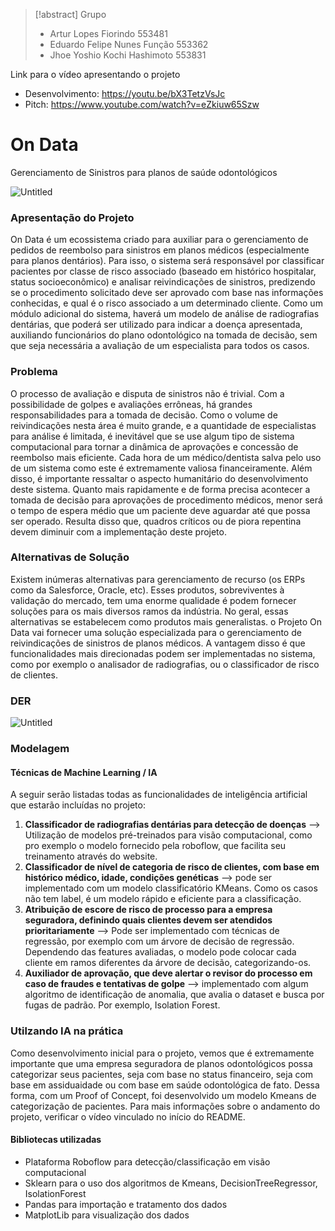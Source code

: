 > [!abstract]  Grupo
> - Artur Lopes Fiorindo 553481 
> - Eduardo Felipe Nunes Função 553362 
> - Jhoe Yoshio Kochi Hashimoto 553831  

Link para o vídeo apresentando o projeto
- Desenvolvimento: https://youtu.be/bX3TetzVsJc
- Pitch: https://www.youtube.com/watch?v=eZkiuw65Szw


# On Data
Gerenciamento de Sinistros para planos de saúde odontológicos

![Untitled](https://github.com/user-attachments/assets/1776543b-1caa-4986-9dc3-0621b3fcce2c)
### Apresentação do Projeto
On Data é um ecossistema criado para auxiliar para o gerenciamento de pedidos de reembolso para sinistros em planos médicos (especialmente para planos dentários). Para isso, o sistema será responsável por classificar pacientes por classe de risco associado (baseado em histórico hospitalar, status socioeconômico) e analisar reivindicações de sinistros, predizendo se o procedimento solicitado deve ser aprovado com base nas informações conhecidas, e qual é o risco associado a um determinado cliente. Como um módulo adicional do sistema, haverá um modelo de análise de radiografias dentárias, que poderá ser utilizado para indicar a doença apresentada, auxiliando funcionários do plano odontológico na tomada de decisão, sem que seja necessária a avaliação de um especialista para todos os casos.

### Problema
O processo de avaliação e disputa de sinistros não é trivial. Com a possibilidade de golpes e avaliações errôneas, há grandes responsabilidades para a tomada de decisão. Como o volume de reivindicações nesta área é muito grande, e a quantidade de especialistas para análise é limitada, é inevitável que se use algum tipo de sistema computacional para tornar a dinâmica de aprovações e concessão de reembolso mais eficiente. Cada hora de um médico/dentista salva pelo uso de um sistema como este é extremamente valiosa financeiramente. Além disso, é importante ressaltar o aspecto humanitário do desenvolvimento deste sistema. Quanto mais rapidamente e de forma precisa acontecer a tomada de decisão para aprovações de procedimento médicos, menor será o tempo de espera médio que um paciente deve aguardar até que possa ser operado. Resulta disso que, quadros críticos ou de piora repentina devem diminuir com a implementação deste projeto.

### Alternativas de Solução
Existem inúmeras alternativas para gerenciamento de recurso (os ERPs como da Salesforce, Oracle, etc). Esses produtos, sobreviventes à validação do mercado, tem uma enorme qualidade é podem fornecer soluções para os mais diversos ramos da indústria.
No geral, essas alternativas se estabelecem como produtos mais generalistas. o Projeto On Data vai fornecer uma solução especializada para o gerenciamento de reivindicações de sinistros de planos médicos. A vantagem disso é que funcionalidades mais direcionadas podem ser implementadas no sistema, como por exemplo o analisador de radiografias, ou o classificador de risco de clientes.

### DER
![Untitled](https://github.com/user-attachments/assets/01d4a307-9504-49e8-9306-ffbdfaae393c)


### Modelagem
#### Técnicas de Machine Learning / IA
A seguir serão listadas todas as funcionalidades de inteligência artificial que estarão incluídas no projeto:
1. **Classificador de radiografias dentárias para detecção de doenças** --> Utilização de modelos pré-treinados para visão computacional, como pro exemplo o modelo fornecido pela roboflow, que facilita seu treinamento através do website.
2. **Classificador de nível de categoria de risco de clientes, com base em histórico médico, idade, condições genéticas** --> pode ser implementado com um modelo classificatório KMeans. Como os casos não tem label, é um modelo rápido e eficiente para a classificação.
3. **Atribuição de escore de risco de processo para a empresa seguradora, definindo quais clientes devem ser atendidos prioritariamente** --> Pode ser implementado com técnicas de regressão, por exemplo com um árvore de decisão de regressão. Dependendo das features avaliadas, o modelo pode colocar cada cliente em ramos diferentes da árvore de decisão, categorizando-os.
4. **Auxiliador de aprovação, que deve alertar o revisor do processo em caso de fraudes e tentativas de golpe** --> implementado com algum algoritmo de identificação de anomalia, que avalia o dataset e busca por fugas de padrão. Por exemplo, Isolation Forest.

### Utilzando IA na prática
Como desenvolvimento inicial para o projeto, vemos que é extremamente importante que uma empresa seguradora de planos odontológicos possa categorizar seus pacientes, seja com base no status financeiro, seja com base em assiduaidade ou com base em saúde odontológica de fato. Dessa forma, com um Proof of Concept, foi desenvolvido um modelo Kmeans de categorização de pacientes. Para mais informações sobre o andamento do projeto, verificar o vídeo vinculado no início do README.


#### Bibliotecas utilizadas
- Plataforma Roboflow para detecção/classificação em visão computacional
- Sklearn para o uso dos algoritmos de Kmeans, DecisionTreeRegressor, IsolationForest
- Pandas para importação e tratamento dos dados
- MatplotLib para visualização dos dados


